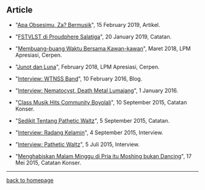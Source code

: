 ## Article

- "[Apa Obsesimu, Za? Bermusik](https://arsarsars.github.io/post/apa-obsesimu-za-bermusik)", 15 February 2019, Artikel.

- "[FSTVLST di Proudphere Salatiga](https://arsarsars.github.io/post/fstvlst-di-proudphere-salatiga)", 20 January 2019, Catatan.

- "[Membuang-buang Waktu Bersama Kawan-kawan](http://www.lpmapresiasi.org/2018/03/membuang-buang-waktu-bersama-kawan-kawan.html)", Maret 2018, LPM Apresiasi, Cerpen.

- "[Junot dan Luna](http://www.lpmapresiasi.org/2018/02/junot-dan-luna.html)", February 2018, LPM Apresiasi, Cerpen.

- "[Interview: WTNSS Band](arsarsars.github.io/post/interview-wtnss)", 10 February 2016, Blog.

- "[Interview: Nematocyst, Death Metal Lumajang](https://arsarsars.github.io/post/interview-nematocyst)", 1 January 2016.

- "[Class Musik Hits Community Boyolali](arsarsars.github.io/post/class-music-hits-boyolali)", 10 September 2015, Catatan Konser.

- "[Sedikit Tentang Pathetic Waltz](arsarsars.github.io/post/sedikit-tentang-pathetic-waltz)", 5 September 2015, Catatan.

- "[Interview: Radang Kelamin](arsarsars.github.io/post/dzaoent-radang-kelamin)", 4 September 2015, Interview.


- "[Interview: Pathetic Waltz](https://arsarsars.github.io/post/interview-pathetic-waltz)", 5 Juli 2015, Interview.

- "[Menghabiskan Malam Minggu di Pria itu Moshing bukan Dancing](arsarsars.github.io/post/pria-itu-moshing-bukan-dancing)", 17 Mei 2015, Catatan Konser.

___

[back to homepage](https://arsarsars.github.io)

 
